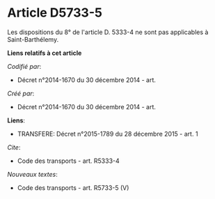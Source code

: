 # Article D5733-5

Les dispositions du 8° de l'article D. 5333-4 ne sont pas applicables à Saint-Barthélemy.

**Liens relatifs à cet article**

_Codifié par_:

  - Décret n°2014-1670 du 30 décembre 2014 - art.

_Créé par_:

  - Décret n°2014-1670 du 30 décembre 2014 - art.

**Liens**:

  - TRANSFERE: Décret n°2015-1789 du 28 décembre 2015 - art. 1

_Cite_:

  - Code des transports - art. R5333-4

_Nouveaux textes_:

  - Code des transports - art. R5733-5 (V)
